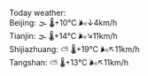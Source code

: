 Today weather:  
Beijing: 🌫  🌡️+10°C 🌬️↓4km/h  
Tianjin: 🌫  🌡️+14°C 🌬️↘11km/h  
Shijiazhuang: ⛅️  🌡️+19°C 🌬️↖11km/h  
Tangshan: ⛅️  🌡️+13°C 🌬️↖11km/h  
